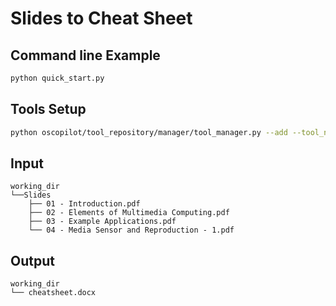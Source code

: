 # Slides to Cheat Sheet

## Command line Example

```bash
python quick_start.py
```

## Tools Setup

```bash
python oscopilot/tool_repository/manager/tool_manager.py --add --tool_name create_cheat_sheet --tool_path create_cheat_sheet.py
```

## Input
``` 
working_dir
└──Slides
    ├── 01 - Introduction.pdf
    ├── 02 - Elements of Multimedia Computing.pdf
    ├── 03 - Example Applications.pdf
    └── 04 - Media Sensor and Reproduction - 1.pdf
``` 

## Output
``` 
working_dir
└── cheatsheet.docx
```
